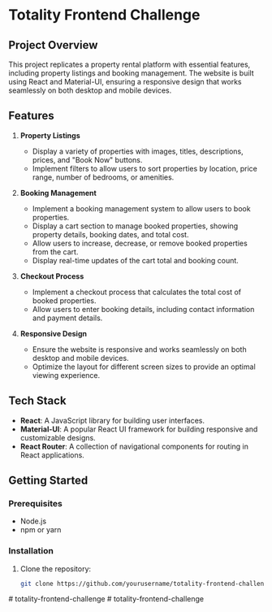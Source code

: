 # Totality Frontend Challenge

## Project Overview

This project replicates a property rental platform with essential features, including property listings and booking management. The website is built using React and Material-UI, ensuring a responsive design that works seamlessly on both desktop and mobile devices.

## Features

1. **Property Listings**

   - Display a variety of properties with images, titles, descriptions, prices, and "Book Now" buttons.
   - Implement filters to allow users to sort properties by location, price range, number of bedrooms, or amenities.

2. **Booking Management**

   - Implement a booking management system to allow users to book properties.
   - Display a cart section to manage booked properties, showing property details, booking dates, and total cost.
   - Allow users to increase, decrease, or remove booked properties from the cart.
   - Display real-time updates of the cart total and booking count.

3. **Checkout Process**

   - Implement a checkout process that calculates the total cost of booked properties.
   - Allow users to enter booking details, including contact information and payment details.

4. **Responsive Design**
   - Ensure the website is responsive and works seamlessly on both desktop and mobile devices.
   - Optimize the layout for different screen sizes to provide an optimal viewing experience.

## Tech Stack

- **React**: A JavaScript library for building user interfaces.
- **Material-UI**: A popular React UI framework for building responsive and customizable designs.
- **React Router**: A collection of navigational components for routing in React applications.

## Getting Started

### Prerequisites

- Node.js
- npm or yarn

### Installation

1. Clone the repository:
   ```bash
   git clone https://github.com/yourusername/totality-frontend-challenge.git
   ```
#   t o t a l i t y - f r o n t e n d - c h a l l e n g e  
 #   t o t a l i t y - f r o n t e n d - c h a l l e n g e  
 